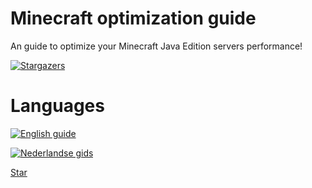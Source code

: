 # Minecraft optimization guide
An guide to optimize your Minecraft Java Edition servers performance!

[![Stargazers](https://img.shields.io/github/stars/minionguyjpro/minecraftoptimizationguide?label=stars&logo=github)](https://github.com/minionguyjpro/minecraftoptimizationguide/stargazers)
# Languages
[![English guide](https://img.shields.io/badge/English-red)](https://github.com/Minionguyjpro/minecraftoptimizationguide/tree/master/optimization/english)

[![Nederlandse gids](https://img.shields.io/badge/Nederlands-green)](https://github.com/Minionguyjpro/minecraftoptimizationguide/tree/master/optimization/nederlands)
<!-- Place this tag where you want the button to render. -->
<a class="github-button" href="https://github.com/minionguyjpro/minecraftoptimizationguide" data-icon="octicon-star" data-size="large" aria-label="Star minionguyjpro/minecraftoptimizationguide on GitHub">Star</a>
